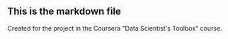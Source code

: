 ## This is the markdown file
Created for the project in the Coursera "Data Scientist's Toolbox" course.